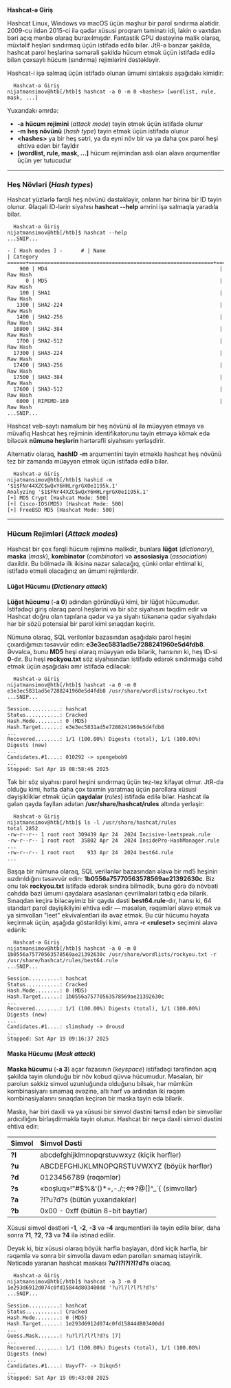 **Hashcat-ə Giriş**

Hashcat Linux, Windows və macOS üçün məşhur bir parol sındırma alətidir. 2009-cu ildən 2015-ci ilə qədər xüsusi proqram təminatı idi, lakin o vaxtdan bəri açıq mənbə olaraq buraxılmışdır. Fantastik GPU dəstəyinə malik olaraq, müxtəlif heşləri sındırmaq üçün istifadə edilə bilər. JtR-ə bənzər şəkildə, hashcat parol heşlərinə səmərəli şəkildə hücum etmək üçün istifadə edilə bilən çoxsaylı hücum (sındırma) rejimlərini dəstəkləyir.

Hashcat-i işə salmaq üçün istifadə olunan ümumi sintaksis aşağıdakı kimidir:

```
  Hashcat-ə Giriş
nijatmansimov@htb[/htb]$ hashcat -a 0 -m 0 <hashes> [wordlist, rule, mask, ...]
```

Yuxarıdakı əmrdə:

  * **-a** **hücum rejimini** (*attack mode*) təyin etmək üçün istifadə olunur
  * **-m** **heş növünü** (*hash type*) təyin etmək üçün istifadə olunur
  * **\<hashes\>** ya bir heş sətri, ya da eyni növ bir və ya daha çox parol heşi ehtiva edən bir fayldır
  * **\[wordlist, rule, mask, ...]** hücum rejimindən asılı olan əlavə arqumentlər üçün yer tutucudur

-----

### Heş Növləri (*Hash types*)

Hashcat yüzlərlə fərqli heş növünü dəstəkləyir, onların hər birinə bir ID təyin olunur. Əlaqəli ID-lərin siyahısı **hashcat --help** əmrini işə salmaqla yaradıla bilər.

```
  Hashcat-ə Giriş
nijatmansimov@htb[/htb]$ hashcat --help
...SNIP...

- [ Hash modes ] -      # | Name                                                       | Category  
======+============================================================+======================================
    900 | MD4                                                        | Raw Hash
      0 | MD5                                                        | Raw Hash
    100 | SHA1                                                       | Raw Hash
   1300 | SHA2-224                                                   | Raw Hash
   1400 | SHA2-256                                                   | Raw Hash
  10800 | SHA2-384                                                   | Raw Hash
   1700 | SHA2-512                                                   | Raw Hash
  17300 | SHA3-224                                                   | Raw Hash
  17400 | SHA3-256                                                   | Raw Hash
  17500 | SHA3-384                                                   | Raw Hash
  17600 | SHA3-512                                                   | Raw Hash
   6000 | RIPEMD-160                                                 | Raw Hash
...SNIP...
```

Hashcat veb-saytı naməlum bir heş növünü əl ilə müəyyən etməyə və müvafiq Hashcat heş rejiminin identifikatorunu təyin etməyə kömək edə biləcək **nümunə heşlərin** hərtərəfli siyahısını yerləşdirir.

Alternativ olaraq, **hashID** **-m** arqumentini təyin etməklə hashcat heş növünü tez bir zamanda müəyyən etmək üçün istifadə edilə bilər.

```
  Hashcat-ə Giriş
nijatmansimov@htb[/htb]$ hashid -m '$1$FNr44XZC$wQxY6HHLrgrGX0e1195k.1'
Analyzing '$1$FNr44XZC$wQxY6HHLrgrGX0e1195k.1'
[+] MD5 Crypt [Hashcat Mode: 500]
[+] Cisco-IOS(MD5) [Hashcat Mode: 500]
[+] FreeBSD MD5 [Hashcat Mode: 500]
```

-----

### Hücum Rejimləri (*Attack modes*)

Hashcat bir çox fərqli hücum rejiminə malikdir, bunlara **lüğət** (*dictionary*), **maska** (*mask*), **kombinator** (*combinator*) və **assosiasiya** (*association*) daxildir. Bu bölmədə ilk ikisinə nəzər salacağıq, çünki onlar ehtimal ki, istifadə etməli olacağınız ən ümumi rejimlərdir.

#### Lüğət Hücumu (*Dictionary attack*)

**Lüğət hücumu** (**-a 0**) adından göründüyü kimi, bir lüğət hücumudur. İstifadəçi giriş olaraq parol heşlərini və bir söz siyahısını təqdim edir və Hashcat doğru olan tapılana qədər və ya siyahı tükənənə qədər siyahıdakı hər bir sözü potensial bir parol kimi sınaqdan keçirir.

Nümunə olaraq, SQL verilənlər bazasından aşağıdakı parol heşini çıxardığımızı təsəvvür edin: **e3e3ec5831ad5e7288241960e5d4fdb8**. Əvvəlcə, bunu **MD5** heşi olaraq müəyyən edə bilərik, hansının ki, heş ID-si **0**-dır. Bu heşi **rockyou.txt** söz siyahısından istifadə edərək sındırmağa cəhd etmək üçün aşağıdakı əmr istifadə ediləcək:

```
  Hashcat-ə Giriş
nijatmansimov@htb[/htb]$ hashcat -a 0 -m 0 e3e3ec5831ad5e7288241960e5d4fdb8 /usr/share/wordlists/rockyou.txt
...SNIP...               

Session..........: hashcat
Status...........: Cracked
Hash.Mode........: 0 (MD5)
Hash.Target......: e3e3ec5831ad5e7288241960e5d4fdb8
...
Recovered........: 1/1 (100.00%) Digests (total), 1/1 (100.00%) Digests (new)
...
Candidates.#1....: 010292 -> spongebob9
...
Stopped: Sat Apr 19 08:58:46 2025
```

Tək bir söz siyahısı parol heşini sındırmaq üçün tez-tez kifayət olmur. JtR-də olduğu kimi, hətta daha çox təxmin yaratmaq üçün parollara xüsusi dəyişikliklər etmək üçün **qaydalar** (*rules*) istifadə edilə bilər. Hashcat ilə gələn qayda faylları adətən **/usr/share/hashcat/rules** altında yerləşir:

```
  Hashcat-ə Giriş
nijatmansimov@htb[/htb]$ ls -l /usr/share/hashcat/rules
total 2852
-rw-r--r-- 1 root root 309439 Apr 24  2024 Incisive-leetspeak.rule
-rw-r--r-- 1 root root  35802 Apr 24  2024 InsidePro-HashManager.rule
...
-rw-r--r-- 1 root root    933 Apr 24  2024 best64.rule
...
```

Başqa bir nümunə olaraq, SQL verilənlər bazasından əlavə bir md5 heşinin sızdırıldığını təsəvvür edin: **1b0556a75770563578569ae21392630c**. Biz onu tək **rockyou.txt** istifadə edərək sındıra bilmədik, buna görə də növbəti cəhddə bəzi ümumi qaydalara əsaslanan çevrilmələri tətbiq edə bilərik. Sınaqdan keçirə biləcəyimiz bir qayda dəsti **best64.rule**-dır, hansı ki, 64 standart parol dəyişikliyini ehtiva edir — məsələn, rəqəmləri əlavə etmək və ya simvolları "leet" ekvivalentləri ilə əvəz etmək. Bu cür hücumu həyata keçirmək üçün, aşağıda göstərildiyi kimi, əmrə **-r \<ruleset\>** seçimini əlavə edərik:

```
  Hashcat-ə Giriş
nijatmansimov@htb[/htb]$ hashcat -a 0 -m 0 1b0556a75770563578569ae21392630c /usr/share/wordlists/rockyou.txt -r /usr/share/hashcat/rules/best64.rule
...SNIP...

Session..........: hashcat
Status...........: Cracked
Hash.Mode........: 0 (MD5)
Hash.Target......: 1b0556a75770563578569ae21392630c
...
Recovered........: 1/1 (100.00%) Digests (total), 1/1 (100.00%) Digests (new)
...
Candidates.#1....: slimshady -> drousd
...
Stopped: Sat Apr 19 09:16:37 2025
```

#### Maska Hücumu (*Mask attack*)

**Maska hücumu** (**-a 3**) açar fəzasının (*keyspace*) istifadəçi tərəfindən açıq şəkildə təyin olunduğu bir növ kobud qüvvə hücumudur. Məsələn, bir parolun səkkiz simvol uzunluğunda olduğunu bilsək, hər mümkün kombinasiyanı sınamaq əvəzinə, altı hərf və ardından iki rəqəm kombinasiyalarını sınaqdan keçirən bir maska təyin edə bilərik.

Maska, hər biri daxili və ya xüsusi bir simvol dəstini təmsil edən bir simvollar ardıcıllığını birləşdirməklə təyin olunur. Hashcat bir neçə daxili simvol dəstini ehtiva edir:

| Simvol | Simvol Dəsti |
| :--- | :--- |
| **?l** | abcdefghijklmnopqrstuvwxyz (kiçik hərflər) |
| **?u** | ABCDEFGHIJKLMNOPQRSTUVWXYZ (böyük hərflər) |
| **?d** | 0123456789 (rəqəmlər) |
| **?s** | «boşluq»\!"\#$%&'()\*+,-./:;\<=\>?@\[\]^\_\`{ (simvollar) |
| **?a** | ?l?u?d?s (bütün yuxarıdakılar) |
| **?b** | 0x00 - 0xff (bütün 8-bit baytlar) |

Xüsusi simvol dəstləri **-1**, **-2**, **-3** və **-4** arqumentləri ilə təyin edilə bilər, daha sonra **?1**, **?2**, **?3** və **?4** ilə istinad edilir.

Deyək ki, biz xüsusi olaraq böyük hərflə başlayan, dörd kiçik hərflə, bir rəqəmlə və sonra bir simvolla davam edən parolları sınamaq istəyirik. Nəticədə yaranan hashcat maskası **?u?l?l?l?l?d?s** olacaq.

```
  Hashcat-ə Giriş
nijatmansimov@htb[/htb]$ hashcat -a 3 -m 0 1e293d6912d074c0fd15844d803400dd '?u?l?l?l?l?d?s'
...SNIP...

Session..........: hashcat
Status...........: Cracked
Hash.Mode........: 0 (MD5)
Hash.Target......: 1e293d6912d074c0fd15844d803400dd
...
Guess.Mask.......: ?u?l?l?l?l?d?s [7]
...
Recovered........: 1/1 (100.00%) Digests (total), 1/1 (100.00%) Digests (new)
...
Candidates.#1....: Uayvf7- -> Dikqn5!
...
Stopped: Sat Apr 19 09:43:08 2025
```
